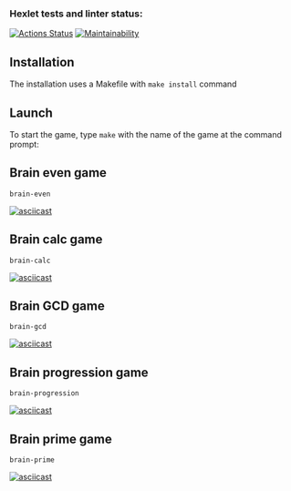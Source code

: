 ### Hexlet tests and linter status:

[![Actions Status](https://github.com/alistkov/frontend-project-44/workflows/hexlet-check/badge.svg)](https://github.com/alistkov/frontend-project-44/actions)
[![Maintainability](https://api.codeclimate.com/v1/badges/b9a59d89fb0d68f9b73a/maintainability)](https://codeclimate.com/github/alistkov/frontend-project-44/maintainability)

## Installation

The installation uses a Makefile with `make install` command

## Launch

To start the game, type `make` with the name of the game at the command prompt:

## Brain even game

```
brain-even
```

[![asciicast](https://asciinema.org/a/PU9SUr77TEVyCuSYj5leu5taQ.svg)](https://asciinema.org/a/PU9SUr77TEVyCuSYj5leu5taQ)

## Brain calc game

```
brain-calc
```

[![asciicast](https://asciinema.org/a/wlRX1wzUqy3pu2BVtDWFKeLPe.svg)](https://asciinema.org/a/wlRX1wzUqy3pu2BVtDWFKeLPe)

## Brain GCD game

```
brain-gcd
```

[![asciicast](https://asciinema.org/a/AzwxcVhxCNUAcDlQepTBUdb3F.svg)](https://asciinema.org/a/AzwxcVhxCNUAcDlQepTBUdb3F)

## Brain progression game

```
brain-progression
```

[![asciicast](https://asciinema.org/a/9vTbB0Z4ER3o5TOOvHoP5ffKC.svg)](https://asciinema.org/a/9vTbB0Z4ER3o5TOOvHoP5ffKC)

## Brain prime game

```
brain-prime
```

[![asciicast](https://asciinema.org/a/0vGlA9fFdlQS2R6m8sPmT7yMU.svg)](https://asciinema.org/a/0vGlA9fFdlQS2R6m8sPmT7yMU)
